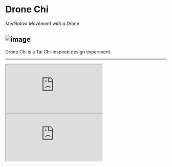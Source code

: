 # Drone Chi

*Meditative Movement with a Drone*

![image](https://user-images.githubusercontent.com/1661078/136023073-e2154551-be3a-4ee4-bff8-ef75c935bd53.png)
---

Drone Chi is a Tai Chi-inspired design experiment.

---

<div class="ratio ratio-16x9">
<iframe src="https://www.youtube.com/embed/xFeOfcTa6NM" allowfullscreen></iframe>
</div>

<div class="ratio ratio-16x9">
<iframe src="https://www.youtube.com/embed/dMjaTtLwhwY" allowfullscreen></iframe>
</div>

